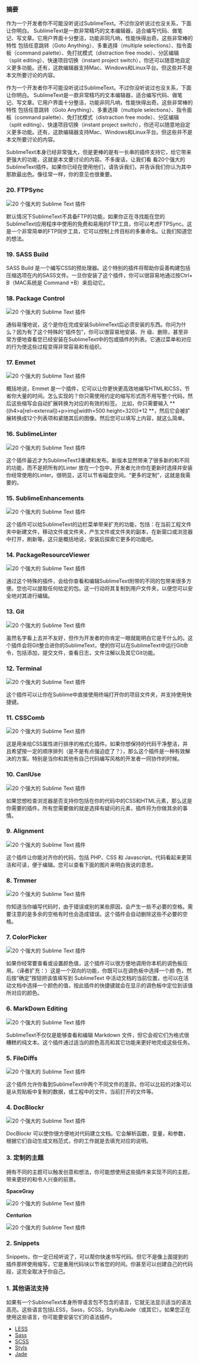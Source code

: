 ### 摘要

作为一个开发者你不可能没听说过SublimeText。不过你没听说过也没关系，下面让你明白。 SublimeText是一款非常精巧的文本编辑器，适合编写代码、做笔记、写文章。它用户界面十分整洁，功能非同凡响，性能快得出奇。这些非常棒的特性 包括任意跳转（Goto Anything）、多重选择（multiple selections）、指令面板（command palette）、免打扰模式（distraction free mode）、分区编辑（split editing）、快速项目切换（instant project switch），你还可以随意地自定义更多功能。还有，这款编辑器支持Mac、Windows和Linux平台。但这些并不是本文所要讨论的内容。

作为一个开发者你不可能没听说过SublimeText。不过你没听说过也没关系，下面让你明白。 SublimeText是一款非常精巧的文本编辑器，适合编写代码、做笔记、写文章。它用户界面十分整洁，功能非同凡响，性能快得出奇。这些非常棒的特性 包括任意跳转（Goto Anything）、多重选择（multiple selections）、指令面板（command palette）、免打扰模式（distraction free mode）、分区编辑（split editing）、快速项目切换（instant project switch），你还可以随意地自定义更多功能。还有，这款编辑器支持Mac、Windows和Linux平台。但这些并不是本文所要讨论的内容。

SublimeText本身已经非常强大，但是更棒的是有一长串的插件支持它，给它带来更强大的功能，这就是本文要讨论的内容。不多废话，让我们看 看20个强大的SublimeText插件。如果你已经在使用他们，请告诉我们，并告诉我们你认为其中那款最出色。像往常一样，你的意见也很重要。

### **20. FTPSync**

![20 个强大的 Sublime Text 插件](http://static.open-open.com/news/uploadImg/20140209/20140209103403_80.gif)

默认情况下SublimeText不具备FTP的功能，如果你正在寻找能在您的SublimeText应用程序中使用的免费和易用的FTP工具，你可以考虑FTPSync。这是一个非常简单的FTP同步工具，它可以控制上传目标的多重命名。让我们知道您的想法。

### **19. SASS Build**

SASS Build 是一个编写CSS的预处理器。这个特别的插件将帮助你妥善构建包括压缩选项在内的SASS文件。一旦你安装了这个插件，你可以很容易地通过按Ctrl+ B（MAC系统是 Command +B）来启动它。

### **18. Package Control**

![20 个强大的 Sublime Text 插件](http://static.open-open.com/news/uploadImg/20140209/20140209103403_449.gif)

通俗易懂地说，这个是你在完成安装SublimeText后必须安装的东西。你问为什么？因为有了这个特殊的“插件包”，你可以很容易地安装、升 级、删除，甚至非常方便地查看您已经安装在SublimeText中的包或插件的列表。它通过菜单和对应的行为使这些过程变得非常容易和有组织。

### **17. Emmet**

![20 个强大的 Sublime Text 插件](http://static.open-open.com/news/uploadImg/20140209/20140209103404_991.gif)

概括地说，Emmet 是一个插件，它可以让你更快更高效地编写HTML和CSS，节省你大量的时间。怎么实现的？你只需使用约定的缩写形式而不用写整个代码，然后这些缩写会自动扩展转换为对应的有效的标签。 比如，你只需要输入 **((h4>a[rel=external])+p>img[width=500 height=320])\*12 **，然后它会被扩展转换成12个列表项和紧随其后的图像。然后您可以填写上内容，就这么简单。

### **16. SublimeLinter**

![20 个强大的 Sublime Text 插件](http://static.open-open.com/news/uploadImg/20140209/20140209103404_511.gif)

这个插件最近才为SublimeText3重建和发布。新版本显然带来了很多新的和不同的功能，而不是把所有的Linter 放在一个包中，开发者允许你在更新时选择并安装你经常使用的Linter。很明显，这可以节省磁盘空间。“更多的定制”，这就是我需要的。

### **15. SublimeEnhancements**

![20 个强大的 Sublime Text 插件](http://static.open-open.com/news/uploadImg/20140209/20140209103404_405.gif)

这个插件可以给SublimeText的边栏菜单带来扩充的功能，包括：在当前工程文件夹中新建文件，移动文件或文件夹，产生文件或文件夹的副本，在新窗口或浏览器中打开，刷新等。这只是概括地说，安装后探索它更多的功能吧。

### **14. PackageResourceViewer**

![20 个强大的 Sublime Text 插件](http://static.open-open.com/news/uploadImg/20140209/20140209103404_51.gif)

通过这个特殊的插件，会给你查看和编辑SublimeText附带的不同的包带来很多方便。您也可以提取任何给定的包。这一行动将其复制到用户文件夹，以便您可以安全地对其进行编辑。

### **13. Git**

![20 个强大的 Sublime Text 插件](http://static.open-open.com/news/uploadImg/20140209/20140209103404_971.gif)

虽然名字看上去并不友好，但作为开发者的你肯定一眼就能明白它是干什么的。这个插件会将Git整合进你的SublimeText，使的你可以在SublimeText中运行Git命令，包括添加，提交文件，查看日志，文件注解以及其它Git功能。

### **12. Terminal**

![20 个强大的 Sublime Text 插件](http://static.open-open.com/news/uploadImg/20140209/20140209103404_949.gif)

这个插件可以让你在Sublime中直接使用终端打开你的项目文件夹，并支持使用快捷键。

### **11. CSSComb**

![20 个强大的 Sublime Text 插件](http://static.open-open.com/news/uploadImg/20140209/20140209103404_505.gif)

这是用来给CSS属性进行排序的格式化插件。如果你想保持的代码干净整洁，并且希望按一定的顺序排列（是不是有点强迫症了？），那么这个插件是一种有效解决的方案。特别是当你和其他有自己代码编写风格的开发者一同协作的时候。

### **10. CanIUse**

![20 个强大的 Sublime Text 插件](http://static.open-open.com/news/uploadImg/20140209/20140209103404_731.gif)

如果您想检查浏览器是否支持你包括在你的代码中的CSS和HTML元素，那么这是你需要的插件。所有您需要做的就是选择有疑问的元素，插件将为你做其余的事情。

### **9. Alignment**

![20 个强大的 Sublime Text 插件](http://static.open-open.com/news/uploadImg/20140209/20140209103404_247.gif)

这个插件让你能对齐你的代码，包括 PHP、CSS 和 Javascript。代码看起来更简洁和可读，便于编辑。您可以查看下面的图片来明白我说的意思。

### **8. Trmmer**

![20 个强大的 Sublime Text 插件](http://static.open-open.com/news/uploadImg/20140209/20140209103404_916.gif)

你知道当你编写代码时，由于错误或别的某些原因，会产生一些不必要的空格。需要注意的是多余的空格有时也会造成错误。这个插件会自动删除这些不必要的空格。

### **7. ColorPicker**

![20 个强大的 Sublime Text 插件](http://static.open-open.com/news/uploadImg/20140209/20140209103404_937.gif)

如果你经常要查看或设置颜色值，这个插件可以很方便地调用你本机的调色板应用。（译者扩充：）这是一个双向的功能，你既可以在调色板中选择一个颜 色，然后按“确定”按钮把该值填写到 SublimeText 中活动文档的当前位置，也可以在活动文档中选择一个颜色的值，按此插件的快捷键就会在显示的调色板中定位到该值所对应的颜色。

### **6. MarkDown Editing**

![20 个强大的 Sublime Text 插件](http://static.open-open.com/news/uploadImg/20140209/20140209103404_643.gif)

SublimeText不仅仅是能够查看和编辑 Markdown 文件，但它会视它们为格式很糟糕的纯文本。这个插件通过适当的颜色高亮和其它功能来更好地完成这些任务。

### **5. FileDiffs**

![20 个强大的 Sublime Text 插件](http://static.open-open.com/news/uploadImg/20140209/20140209103404_519.gif)

这个插件允许你看到SublimeText中两个不同文件的差异。你可以比较的对象可以是从剪贴板中复制的数据，或工程中的文件，当前打开的文件等。

### **4. DocBlockr**

![20 个强大的 Sublime Text 插件](http://static.open-open.com/news/uploadImg/20140209/20140209103404_500.gif)

DocBlockr 可以使你很方便地对代码建立文档。它会解析函数，变量，和参数，根据它们自动生成文档范式，你的工作就是去填充对应的说明。

### **3. 定制的主题**

拥有不同的主题可以触发创意和想法，你可能想使用这些插件来实现不同的主题，带来更好的和令人兴奋的前景。

**SpaceGray**

![20 个强大的 Sublime Text 插件](http://static.open-open.com/news/uploadImg/20140209/20140209103405_527.gif)

**Centurion**

![20 个强大的 Sublime Text 插件](http://static.open-open.com/news/uploadImg/20140209/20140209103405_702.gif)

### **2. Snippets**

Snippets，你一定已经听说了，可以帮你快速书写代码。但它不是像上面提到的插件那样使用缩写，它是重用代码块以节省您的时间。你甚至可以创建自己的代码段，这完全取决于你自己。

### **1. 其他语法支持**

如果有一个SublimeText本身所带语言包不包含的语言，它就无法显示适当的语法高亮。这些语言包括LESS，Sass，SCSS，Styls和Jade（或其它）。如果您正在使用这些语言，你可能要安装它们的语法插件。

- [LESS](https://github.com/danro/LESS-sublime)
- [Sass](https://github.com/nathos/sass-textmate-bundle)
- [SCSS](https://github.com/MarioRicalde/SCSS.tmbundle)
- [Styls](https://github.com/billymoon/Stylus)
- [Jade](https://github.com/P233/Jade-Snippets-for-Sublime-Text-2)